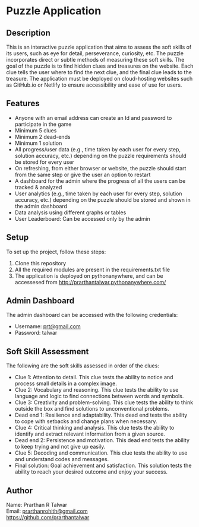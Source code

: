 # Puzzle Application

## Description

This is an interactive puzzle application that aims to assess the soft skills of its users, such as eye for detail, perseverance, curiosity, etc. The puzzle incorporates direct or subtle methods of measuring these soft skills. The goal of the puzzle is to find hidden clues and treasures on the website. Each clue tells the user where to find the next clue, and the final clue leads to the treasure. The application must be deployed on cloud-hosting websites such as GitHub.io or Netlify to ensure accessibility and ease of use for users.

## Features

- Anyone with an email address can create an Id and password to participate in the game
- Minimum 5 clues
- Minimum 2 dead-ends
- Minimum 1 solution
- All progress/user data (e.g., time taken by each user for every step, solution accuracy, etc.) depending on the puzzle requirements should be stored for every user
- On refreshing, from either browser or website, the puzzle should start from the same step or give the user an option to restart
- A dashboard for the admin where the progress of all the users can be tracked & analyzed
- User analytics (e.g., time taken by each user for every step, solution accuracy, etc.) depending on the puzzle should be stored and shown in the admin dashboard
- Data analysis using different graphs or tables
- User Leaderboard: Can be accessed only by the admin


## Setup

To set up the project, follow these steps:

1. Clone this repository
2. All the required modules are present in the requirements.txt file
3. The application is deployed on pythonanywhere, and can be accessesed from http://prarthantalwar.pythonanywhere.com/

## Admin Dashboard

The admin dashboard can be accessed with the following credentials:

- Username: prt@gmail.com
- Password: talwar

## Soft Skill Assessment

The following are the soft skills assessed in order of the clues:

- Clue 1: Attention to detail. This clue tests the ability to notice and process small details in a complex image.
- Clue 2: Vocabulary and reasoning. This clue tests the ability to use language and logic to find connections between words and symbols.
- Clue 3: Creativity and problem-solving. This clue tests the ability to think outside the box and find solutions to unconventional problems.
- Dead end 1: Resilience and adaptability. This dead end tests the ability to cope with setbacks and change plans when necessary.
- Clue 4: Critical thinking and analysis. This clue tests the ability to identify and extract relevant information from a given source.
- Dead end 2: Persistence and motivation. This dead end tests the ability to keep trying and not give up easily.
- Clue 5: Decoding and communication. This clue tests the ability to use and understand codes and messages.
- Final solution: Goal achievement and satisfaction. This solution tests the ability to reach your desired outcome and enjoy your success.


## Author

Name: Prarthan R Talwar<br>
Email: prarthanrohith@gmail.com<br>
https://github.com/prarthantalwar<br>



